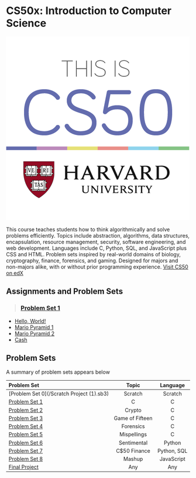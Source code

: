 # **CS50x: Introduction to Computer Science**
![Harvard's Introduction to the Intellectual Enterprises of Computer Science and the Art of Programming](cs50-1.png  "This is CS50")

This course teaches students how to think algorithmically and solve problems efficiently. Topics include abstraction, algorithms, data structures, encapsulation, resource management, security, software engineering, and web development. Languages include C, Python, SQL, and JavaScript plus CSS and HTML. Problem sets inspired by real-world domains of biology, cryptography, finance, forensics, and gaming. Designed for majors and non-majors alike, with or without prior programming experience.
[Visit CS50 on edX](https://www.edx.org/course/cs50s-introduction-to-computer-science)

## Assignments and Problem Sets

> ### [**Problem Set 1**](/pset1)
 - [Hello, World!](/pset1/hello.c)
 - [Mario Pyramid 1](/pset1/mario1.c)
 - [Mario Pyramid 2](/pset1/mario1.c)
 - [Cash](/pset1/cash.c)
 
 ## Problem Sets

A summary of problem sets appears below

|Problem Set            |Topic  |Language|
|:----------------------|:-----:|:-------------:|
|[Problem Set 0](/Scratch Project (1).sb3) |Scratch|Scratch|
|[Problem Set 1](/pset1) |C|C|
|[Problem Set 2](/pset2) |Crypto|C|
|[Problem Set 3](/pset3) |Game of Fifteen|C|
|[Problem Set 4](/pset4) |Forensics|C|
|[Problem Set 5](/pset5) |Mispellings|C|
|[Problem Set 6](/pset6) |Sentimental|Python|
|[Problem Set 7](/pset7) |C$50 Finance|Python, SQL|
|[Problem Set 8](/pset8) |Mashup|JavaScript|
|[Final Project](/final) |Any|Any|
